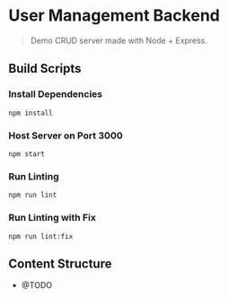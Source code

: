 # User Management Backend
> Demo CRUD server made with Node + Express.

## Build Scripts

### Install Dependencies
```
npm install
```

### Host Server on Port 3000
```
npm start
```

### Run Linting
```
npm run lint
```

### Run Linting with Fix
```
npm run lint:fix
```

## Content Structure
- @TODO
